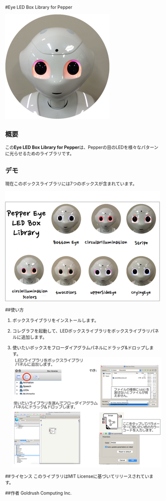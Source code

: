 #Eye LED Box Library for Pepper


![Pepper Icon](./readMeImage/pepperEyeLibraryTop.png)


## 概要

この**Eye LED Box Library for Pepper**は、Pepperの目のLEDを様々なパターンに光らせるためのライブラリです。

## デモ
現在このボックスライブラリには7つのボックスが含まれています。

![cryingEyeBox demo](./readMeImage/pepperEyeLibraryTypes.png)



##使い方
1. ボックスライブラリをインストールします。


2. コレグラフを起動して、LEDボックスライブラリをボックスライブラリパネルに追加します。
3. 使いたいボックスをフローダイアグラムパネルにドラッグ&ドロップします。
![explanation image](./readMeImage/EyeLibraryExplanationjp.png)

	
	
##ライセンス
このライブラリはMIT Licenseに基づいてリリースされています。


##作者
Goldrush Computing Inc.
